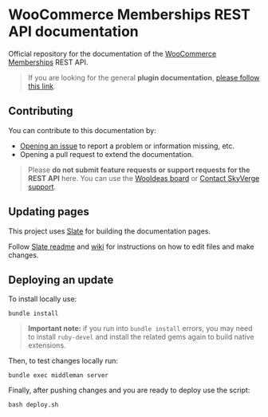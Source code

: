 # WooCommerce Memberships REST API documentation

Official repository for the documentation of the [WooCommerce Memberships](https://woocommerce.com/products/woocommerce-memberships/) REST API.

> If you are looking for the general **plugin documentation**, [please follow this link](https://docs.woocommerce.com/document/woocommerce-memberships/).

## Contributing

You can contribute to this documentation by:

* [Opening an issue](https://github.com/skyverge/woocommerce-memberships-rest-api-docs/issues/new) to report a problem or information missing, etc.
* Opening a pull request to extend the documentation.

> Please **do not submit feature requests or support requests for the REST API** here. You can use the [WooIdeas board](http://ideas.woocommerce.com/forums/133476-woocommerce?category_id=125014) or [Contact SkyVerge support](https://www.skyverge.com/support/).

## Updating pages

This project uses [Slate](https://github.com/lord/slate) for building the documentation pages.

Follow [Slate readme](https://github.com/lord/slate/blob/master/README.md) and [wiki](https://github.com/lord/slate/wiki) for instructions on how to edit files and make changes.

## Deploying an update 

To install locally use:

```shell
bundle install
```

> **Important note:** if you run into `bundle install` errors, you may need to install `ruby-devel` and install the related gems again to build native extensions.  

Then, to test changes locally run:

```shell
bundle exec middleman server
```

Finally, after pushing changes and you are ready to deploy use the script:

```shell
bash deploy.sh
``` 


 
